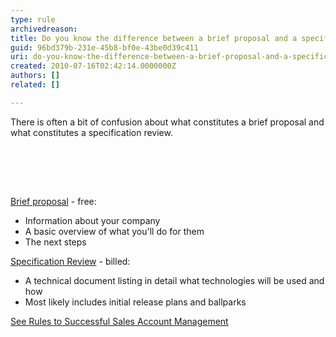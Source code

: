 ```yaml
---
type: rule
archivedreason: 
title: Do you know the difference between a brief proposal and a specification review?
guid: 96bd379b-231e-45b8-bf0e-43be0d39c411
uri: do-you-know-the-difference-between-a-brief-proposal-and-a-specification-review
created: 2010-07-16T02:42:14.0000000Z
authors: []
related: []

---
```



There is often a bit of confusion about what constitutes a brief proposal and what constitutes a specification review.

<br><excerpt class='endintro'></excerpt><br>
<p>&#160;&#160;</p><p>
   <a href="/Pages/BriefProposalOrSpecificationReview.aspx">Brief proposal</a> - free&#58;</p><ul><li>Information about your company​</li><li>A basic overview of what you'll do for them</li><li>The next steps</li></ul><p>
   <a href="/rules" target="_blank">Specification Review</a> - billed&#58;</p><ul><li>A technical document listing in detail what technologies will be used and how</li><li>Most likely includes initial release plans and ballparks</li></ul><p>
   <a href="/rules" target="_blank">See </a> <a href="/meetings-do-you-know-the-outcomes-from-your-initial-meeting-(spec-review-or-ad-hoc-work)">Rules to Successful Sales Account Management</a></p>


